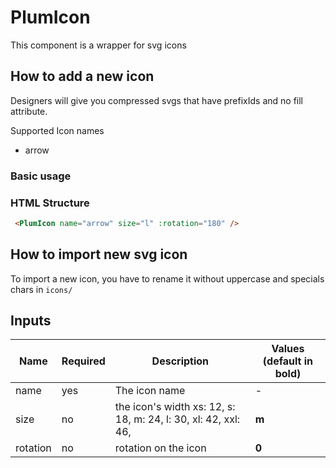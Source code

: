 # PlumIcon

This component is a wrapper for svg icons

## How to add a new icon

Designers will give you compressed svgs that have prefixIds and no fill attribute.

Supported Icon names
- arrow

### Basic usage

### HTML Structure

```html
 <PlumIcon name="arrow" size="l" :rotation="180" />
```

## How to import new svg icon

To import a new icon, you have to rename it without uppercase and specials chars in `icons/`

## Inputs

| Name     | Required | Description                                                    | Values (default in bold) |
| -------- | -------- | -------------------------------------------------------------- | ------------------------ |
| name     | yes      | The icon name                                                  | -                        |
| size     | no       | the icon's width xs: 12, s: 18, m: 24, l: 30, xl: 42, xxl: 46, | **m**                    |
| rotation | no       | rotation on the icon                                           | **0**                    |
